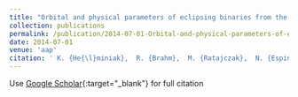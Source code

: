 ```yaml
---
title: "Orbital and physical parameters of eclipsing binaries from the All-Sky Automated Survey catalogue. VI. AK Fornacis: a rare, bright K-type eclipsing binary"
collection: publications
permalink: /publication/2014-07-01-Orbital-and-physical-parameters-of-eclipsing-binaries-from-the-All-Sky-Automated-Survey-catalogue-VI-AK-Fornacis-a-rare-bright-K-type-eclipsing-binary
date: 2014-07-01
venue: 'aap'
citation: ' K. {He{\l}miniak},  R. {Brahm},  M. {Ratajczak},  N. {Espinoza},  A. {Jord{\&apos;a}n},  M. {Konacki},  M. {Rabus}, &quot;Orbital and physical parameters of eclipsing binaries from the All-Sky Automated Survey catalogue. VI. AK Fornacis: a rare, bright K-type eclipsing binary.&quot; aap, 2014.'
---
```

Use [Google Scholar](https://scholar.google.com/scholar?q=Orbital+and+physical+parameters+of+eclipsing+binaries+from+the+All+Sky+Automated+Survey+catalogue.+VI.+AK+Fornacis:+a+rare,+bright+K+type+eclipsing+binary){:target="_blank"} for full citation